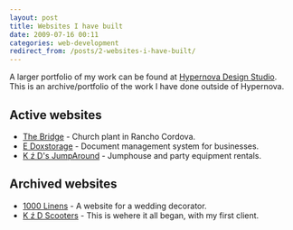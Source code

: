 ```yaml
---
layout: post
title: Websites I have built
date: 2009-07-16 00:11
categories: web-development
redirect_from: /posts/2-websites-i-have-built/
---
```


A larger portfolio of my work can be found at [Hypernova Design Studio](http://hypernovastudio.com). This is an archive/portfolio of the work I have done outside of Hypernova.

Active websites
---------------

- [The Bridge](http://www.thebridgeonline.net) - Church plant in Rancho Cordova.
- [E Doxstorage](http://edoxstorage.com) - Document management system for businesses.
- [K ź D's JumpAround](http://www.kndjumparound.com) - Jumphouse and party equipment rentals.

Archived websites
-----------------

- [1000 Linens](http://1000f.lyosha.me) - A website for a wedding decorator.
- [K ź D Scooters](http://kndscooters.kndjumparound.com/) - This is wehere it all began, with my first client.
